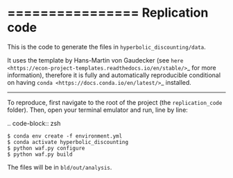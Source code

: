 ================
Replication code
================

This is the code to generate the files in `hyperbolic_discounting/data`.

It uses the template by Hans-Martin von Gaudecker (see
`here <https://econ-project-templates.readthedocs.io/en/stable/>`_ for more information),
therefore it is fully and automatically reproducible conditional on having
`conda <https://docs.conda.io/en/latest/>`_ installed.

<hr />

To reproduce, first navigate to the root of the project (the `replication_code` folder).
Then, open your terminal emulator and run, line by line:

.. code-block:: zsh

    $ conda env create -f environment.yml
    $ conda activate hyperbolic_discounting
    $ python waf.py configure
    $ python waf.py build

The files will be in `bld/out/analysis`.
